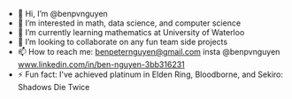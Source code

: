 - 👋 Hi, I’m @benpvnguyen
- 👀 I’m interested in math, data science, and computer science
- 🌱 I’m currently learning mathematics at University of Waterloo
- 💞️ I’m looking to collaborate on any fun team side projects
- 📫 How to reach me:
  benpeternguyen@gmail.com
  insta @benpvnguyen
  www.linkedin.com/in/ben-nguyen-3bb316231
- ⚡ Fun fact: I've achieved platinum in Elden Ring, Bloodborne, and Sekiro: Shadows Die Twice

<!---
benpvnguyen/benpvnguyen is a ✨ special ✨ repository because its `README.md` (this file) appears on your GitHub profile.
You can click the Preview link to take a look at your changes.
--->
